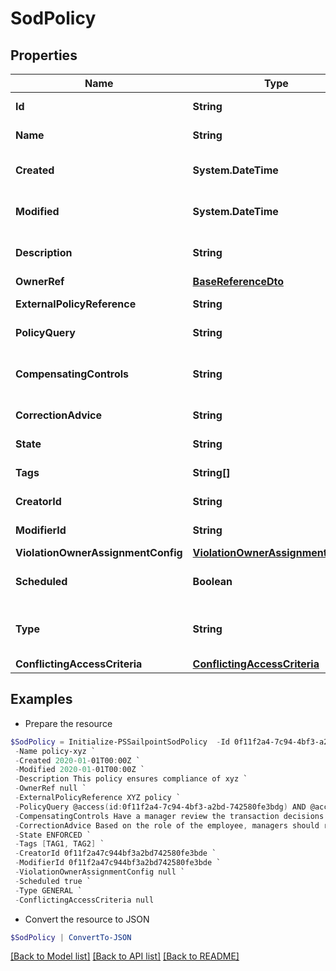 # SodPolicy
## Properties

Name | Type | Description | Notes
------------ | ------------- | ------------- | -------------
**Id** | **String** | Policy id | [optional] [readonly] 
**Name** | **String** | Policy Business Name | [optional] 
**Created** | **System.DateTime** | The time when this SOD policy is created. | [optional] [readonly] 
**Modified** | **System.DateTime** | The time when this SOD policy is modified. | [optional] [readonly] 
**Description** | **String** | Optional description of the SOD policy | [optional] 
**OwnerRef** | [**BaseReferenceDto**](BaseReferenceDto.md) |  | [optional] 
**ExternalPolicyReference** | **String** | Optional External Policy Reference | [optional] 
**PolicyQuery** | **String** | Search query of the SOD policy | [optional] 
**CompensatingControls** | **String** | Optional compensating controls(Mitigating Controls) | [optional] 
**CorrectionAdvice** | **String** | Optional correction advice | [optional] 
**State** | **String** | whether the policy is enforced or not | [optional] 
**Tags** | **String[]** | tags for this policy object | [optional] 
**CreatorId** | **String** | Policy&#39;s creator ID | [optional] [readonly] 
**ModifierId** | **String** | Policy&#39;s modifier ID | [optional] [readonly] 
**ViolationOwnerAssignmentConfig** | [**ViolationOwnerAssignmentConfig**](ViolationOwnerAssignmentConfig.md) |  | [optional] 
**Scheduled** | **Boolean** | defines whether a policy has been scheduled or not | [optional] [default to $false]
**Type** | **String** | whether a policy is query based or conflicting access based | [optional] [default to "GENERAL"]
**ConflictingAccessCriteria** | [**ConflictingAccessCriteria**](ConflictingAccessCriteria.md) |  | [optional] 

## Examples

- Prepare the resource
```powershell
$SodPolicy = Initialize-PSSailpointSodPolicy  -Id 0f11f2a4-7c94-4bf3-a2bd-742580fe3bde `
 -Name policy-xyz `
 -Created 2020-01-01T00:00Z `
 -Modified 2020-01-01T00:00Z `
 -Description This policy ensures compliance of xyz `
 -OwnerRef null `
 -ExternalPolicyReference XYZ policy `
 -PolicyQuery @access(id:0f11f2a4-7c94-4bf3-a2bd-742580fe3bdg) AND @access(id:0f11f2a4-7c94-4bf3-a2bd-742580fe3bdf) `
 -CompensatingControls Have a manager review the transaction decisions for their &quot;out of compliance&quot; employee `
 -CorrectionAdvice Based on the role of the employee, managers should remove access that is not required for their job function. `
 -State ENFORCED `
 -Tags [TAG1, TAG2] `
 -CreatorId 0f11f2a47c944bf3a2bd742580fe3bde `
 -ModifierId 0f11f2a47c944bf3a2bd742580fe3bde `
 -ViolationOwnerAssignmentConfig null `
 -Scheduled true `
 -Type GENERAL `
 -ConflictingAccessCriteria null
```

- Convert the resource to JSON
```powershell
$SodPolicy | ConvertTo-JSON
```

[[Back to Model list]](../README.md#documentation-for-models) [[Back to API list]](../README.md#documentation-for-api-endpoints) [[Back to README]](../README.md)

